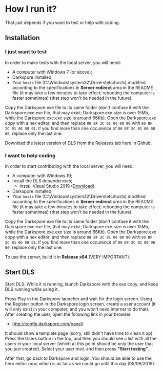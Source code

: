 # How I run it?
That just depends if you want to test or help with coding.

## Installation

### I just want to test
In order to make tests with the local server, you will need:

- A computer with Windows 7 (or above);
- Darkspore installed;
- Your `hosts` file (C:\Windows\system32\Drivers\etc\hosts) modified according to the specifications in **Server redirect** area in the README file (it may take a few minutes to take effect; rebooting the computer is faster sometimes) (that step won't be needed in the future).

Copy the Darkspore.exe file to its same folder (don't confuse it with the Darkspore.exe.exe file, that may exist; Darkspore.exe size is over 15Mb, while the Darkspore.exe.exe size is around 66Kb). Open the Darkspore.exe copy with a hex editor, and then replace `80 BF 2C 01 00 00 00` with `80 BF 2C 01 00 00 01`. If you find more than one occurence of `80 BF 2C 01 00 00 00`, replace only the last one.

Download the latest version of DLS from the Releases tab here in Github. 

### I want to help coding
In order to start contributing with the local server, you will need:

- A computer with Windows 10;
- Install the DLS dependencies;
   - Install Visual Studio 2019 ([Download](https://visualstudio.microsoft.com/thank-you-downloading-visual-studio/?sku=Community&rel=16));
- Darkspore installed;
- Your `hosts` file (C:\Windows\system32\Drivers\etc\hosts) modified according to the specifications in **Server redirect** area in the README file (it may take a few minutes to take effect; rebooting the computer is faster sometimes) (that step won't be needed in the future).

Copy the Darkspore.exe file to its same folder (don't confuse it with the Darkspore.exe.exe file, that may exist; Darkspore.exe size is over 15Mb, while the Darkspore.exe.exe size is around 66Kb). Open the Darkspore.exe copy with a hex editor, and then replace `80 BF 2C 01 00 00 00` with `80 BF 2C 01 00 00 01`. If you find more than one occurence of `80 BF 2C 01 00 00 00`, replace only the last one.

To use the server, build it in **Release x64** (VERY IMPORTANT).

## Start DLS
Start DLS. While it is running, launch Darkspore with the exe copy, and keep DLS running while using it.

Press Play in the Darkspore launcher and wait for the login screen. Using the Register button in the Darkspore login screen, create a user account (it will only exist in your computer, and you won't need internet to do that). After creating the user, open the following link in your browser:

- http://config.darkspore.com/panel/

It should show a template page (sorry, still didn't have time to clean it up). Press the Users button in the top, and then you should see a list with all the users in your local server (which at this point should be only the user that you just created). Select your user mail, and then press **"Start testing"**.

After that, go back to Darkspore and login. You should be able to use the hero editor now, which is as far as we could go until this day (05/09/2019).